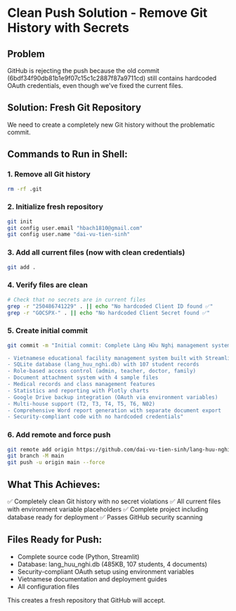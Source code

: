 # Clean Push Solution - Remove Git History with Secrets

## Problem
GitHub is rejecting the push because the old commit (6bdf34f90db81b1e9f07c15c1c2887f87a9711cd) still contains hardcoded OAuth credentials, even though we've fixed the current files.

## Solution: Fresh Git Repository
We need to create a completely new Git history without the problematic commit.

## Commands to Run in Shell:

### 1. Remove all Git history
```bash
rm -rf .git
```

### 2. Initialize fresh repository
```bash
git init
git config user.email "hbach1810@gmail.com"
git config user.name "dai-vu-tien-sinh"
```

### 3. Add all current files (now with clean credentials)
```bash
git add .
```

### 4. Verify files are clean
```bash
# Check that no secrets are in current files
grep -r "250486741229" . || echo "No hardcoded Client ID found ✅"
grep -r "GOCSPX-" . || echo "No hardcoded Client Secret found ✅"
```

### 5. Create initial commit
```bash
git commit -m "Initial commit: Complete Làng Hữu Nghị management system

- Vietnamese educational facility management system built with Streamlit
- SQLite database (lang_huu_nghi.db) with 107 student records
- Role-based access control (admin, teacher, doctor, family)
- Document attachment system with 4 sample files
- Medical records and class management features
- Statistics and reporting with Plotly charts
- Google Drive backup integration (OAuth via environment variables)
- Multi-house support (T2, T3, T4, T5, T6, N02)
- Comprehensive Word report generation with separate document export
- Security-compliant code with no hardcoded credentials"
```

### 6. Add remote and force push
```bash
git remote add origin https://github.com/dai-vu-tien-sinh/lang-huu-nghi-management.git
git branch -M main
git push -u origin main --force
```

## What This Achieves:
✅ Completely clean Git history with no secret violations
✅ All current files with environment variable placeholders
✅ Complete project including database ready for deployment
✅ Passes GitHub security scanning

## Files Ready for Push:
- Complete source code (Python, Streamlit)
- Database: lang_huu_nghi.db (485KB, 107 students, 4 documents)
- Security-compliant OAuth setup using environment variables
- Vietnamese documentation and deployment guides
- All configuration files

This creates a fresh repository that GitHub will accept.